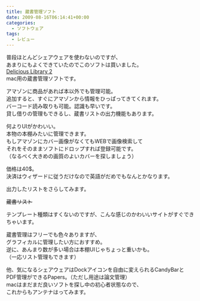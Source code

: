 ```yaml
---
title: 蔵書管理ソフト
date: 2009-08-16T06:14:41+00:00
categories:
  - ソフトウェア
tags:
  - レビュー
---
```

普段ほとんどシェアウェアを使わないのですが、  
あまりにもよくできていたのでこのソフトは買いました。  
[Delicious Library 2][1]  
mac用の蔵書管理ソフトです。

アマゾンに商品があれば本以外でも管理可能。  
追加すると、すぐにアマゾンから情報をひっぱってきてくれます。  
バーコード読み取りも可能。認識も早いです。  
貸し借りの管理もできるし、蔵書リストの出力機能もあります。

何よりUIがかわいい。  
本物の本棚みたいに管理できます。  
もしアマゾンにカバー画像がなくてもWEBで画像検索して  
それをそのままソフトにドロップすれば登録可能です。  
（なるべく大きめの画質のよいカバーを探しましょう）

価格は40$。  
決済はウィザードに従うだけなので英語がだめでもなんとかなります。

出力したリストをさらしてみます。  

~~蔵書リスト~~ 

テンプレート種類はすくないのですが、こんな感じのかわいいサイトがすぐできちゃいます。

蔵書管理はフリーでも色々ありますが、  
グラフィカルに管理したい方におすすめ。  
逆に、あんまり数が多い場合は本棚UIじゃちょっと重いかも。  
（一応リスト管理もできます）

他、気になるシェアウェアはDockアイコンを自由に変えられるCandyBarと  
PDF管理ができるPapers。（ただし用途は論文管理）  
macはまだまだ良いソフトを探し中の初心者状態なので、  
これからもアンテナはってみます。

 [1]: http://www.delicious-monster.com/
